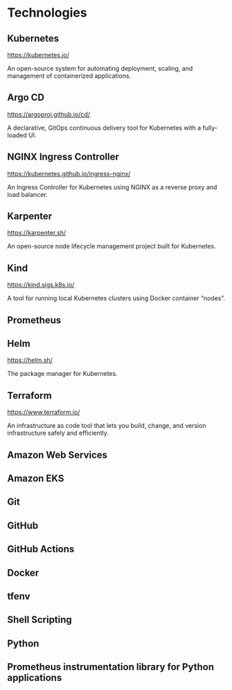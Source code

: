 # Technologies

## Kubernetes

https://kubernetes.io/

An open-source system for automating deployment, scaling, and management of containerized applications.

## Argo CD

https://argoproj.github.io/cd/

A declarative, GitOps continuous delivery tool for Kubernetes with a fully-loaded UI.

## NGINX Ingress Controller

https://kubernetes.github.io/ingress-nginx/

An Ingress Controller for Kubernetes using NGINX as a reverse proxy and load balancer.

## Karpenter

https://karpenter.sh/

An open-source node lifecycle management project built for Kubernetes.

## Kind

https://kind.sigs.k8s.io/

A tool for running local Kubernetes clusters using Docker container “nodes”.

## Prometheus

## Helm

https://helm.sh/

The package manager for Kubernetes.

## Terraform

https://www.terraform.io/

An infrastructure as code tool that lets you build, change, and version infrastructure safely and efficiently.

## Amazon Web Services

## Amazon EKS

## Git

## GitHub

## GitHub Actions

## Docker

## tfenv

## Shell Scripting

## Python

## Prometheus instrumentation library for Python applications
